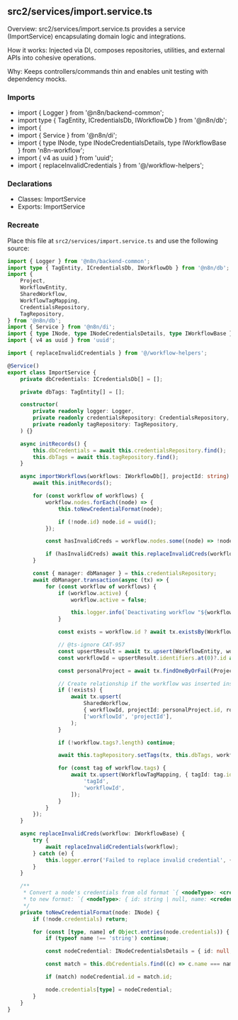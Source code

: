 ## src2/services/import.service.ts

Overview: src2/services/import.service.ts provides a service (ImportService) encapsulating domain logic and integrations.

How it works: Injected via DI, composes repositories, utilities, and external APIs into cohesive operations.

Why: Keeps controllers/commands thin and enables unit testing with dependency mocks.

### Imports

- import { Logger } from '@n8n/backend-common';
- import type { TagEntity, ICredentialsDb, IWorkflowDb } from '@n8n/db';
- import {
- import { Service } from '@n8n/di';
- import { type INode, type INodeCredentialsDetails, type IWorkflowBase } from 'n8n-workflow';
- import { v4 as uuid } from 'uuid';
- import { replaceInvalidCredentials } from '@/workflow-helpers';

### Declarations

- Classes: ImportService
- Exports: ImportService

### Recreate

Place this file at `src2/services/import.service.ts` and use the following source:

```ts
import { Logger } from '@n8n/backend-common';
import type { TagEntity, ICredentialsDb, IWorkflowDb } from '@n8n/db';
import {
	Project,
	WorkflowEntity,
	SharedWorkflow,
	WorkflowTagMapping,
	CredentialsRepository,
	TagRepository,
} from '@n8n/db';
import { Service } from '@n8n/di';
import { type INode, type INodeCredentialsDetails, type IWorkflowBase } from 'n8n-workflow';
import { v4 as uuid } from 'uuid';

import { replaceInvalidCredentials } from '@/workflow-helpers';

@Service()
export class ImportService {
	private dbCredentials: ICredentialsDb[] = [];

	private dbTags: TagEntity[] = [];

	constructor(
		private readonly logger: Logger,
		private readonly credentialsRepository: CredentialsRepository,
		private readonly tagRepository: TagRepository,
	) {}

	async initRecords() {
		this.dbCredentials = await this.credentialsRepository.find();
		this.dbTags = await this.tagRepository.find();
	}

	async importWorkflows(workflows: IWorkflowDb[], projectId: string) {
		await this.initRecords();

		for (const workflow of workflows) {
			workflow.nodes.forEach((node) => {
				this.toNewCredentialFormat(node);

				if (!node.id) node.id = uuid();
			});

			const hasInvalidCreds = workflow.nodes.some((node) => !node.credentials?.id);

			if (hasInvalidCreds) await this.replaceInvalidCreds(workflow);
		}

		const { manager: dbManager } = this.credentialsRepository;
		await dbManager.transaction(async (tx) => {
			for (const workflow of workflows) {
				if (workflow.active) {
					workflow.active = false;

					this.logger.info(`Deactivating workflow "${workflow.name}". Remember to activate later.`);
				}

				const exists = workflow.id ? await tx.existsBy(WorkflowEntity, { id: workflow.id }) : false;

				// @ts-ignore CAT-957
				const upsertResult = await tx.upsert(WorkflowEntity, workflow, ['id']);
				const workflowId = upsertResult.identifiers.at(0)?.id as string;

				const personalProject = await tx.findOneByOrFail(Project, { id: projectId });

				// Create relationship if the workflow was inserted instead of updated.
				if (!exists) {
					await tx.upsert(
						SharedWorkflow,
						{ workflowId, projectId: personalProject.id, role: 'workflow:owner' },
						['workflowId', 'projectId'],
					);
				}

				if (!workflow.tags?.length) continue;

				await this.tagRepository.setTags(tx, this.dbTags, workflow);

				for (const tag of workflow.tags) {
					await tx.upsert(WorkflowTagMapping, { tagId: tag.id, workflowId }, [
						'tagId',
						'workflowId',
					]);
				}
			}
		});
	}

	async replaceInvalidCreds(workflow: IWorkflowBase) {
		try {
			await replaceInvalidCredentials(workflow);
		} catch (e) {
			this.logger.error('Failed to replace invalid credential', { error: e });
		}
	}

	/**
	 * Convert a node's credentials from old format `{ <nodeType>: <credentialName> }`
	 * to new format: `{ <nodeType>: { id: string | null, name: <credentialName> } }`
	 */
	private toNewCredentialFormat(node: INode) {
		if (!node.credentials) return;

		for (const [type, name] of Object.entries(node.credentials)) {
			if (typeof name !== 'string') continue;

			const nodeCredential: INodeCredentialsDetails = { id: null, name };

			const match = this.dbCredentials.find((c) => c.name === name && c.type === type);

			if (match) nodeCredential.id = match.id;

			node.credentials[type] = nodeCredential;
		}
	}
}

```
